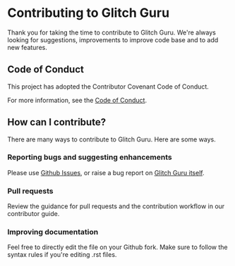 # Contributing to Glitch Guru

Thank you for taking the time to contribute to Glitch Guru.
We're always looking for suggestions, improvements to improve code base and to add new features.

## Code of Conduct

This project has adopted the Contributor Covenant Code of Conduct.

For more information, see the [Code of Conduct](https://github.com/Niloth-p/glitch-guru/blob/main/CODE_OF_CONDUCT.md).

## How can I contribute?

There are many ways to contribute to Glitch Guru. Here are some ways.

### Reporting bugs and suggesting enhancements

Please use [Github Issues](https://github.com/Niloth-p/glitch-guru/issues),
or raise a bug report on [Glitch Guru itself](http://niloth.pythonanywhere.com/bugs/createBug/).

### Pull requests

Review the guidance for pull requests and the contribution workflow in our contributor guide.

### Improving documentation

Feel free to directly edit the file on your Github fork. Make sure to follow the syntax rules if you're editing .rst files.
